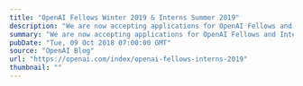 ```yaml
---
title: "OpenAI Fellows Winter 2019 & Interns Summer 2019"
description: "We are now accepting applications for OpenAI Fellows and Interns for 2019."
summary: "We are now accepting applications for OpenAI Fellows and Interns for 2019."
pubDate: "Tue, 09 Oct 2018 07:00:00 GMT"
source: "OpenAI Blog"
url: "https://openai.com/index/openai-fellows-interns-2019"
thumbnail: ""
---
```


